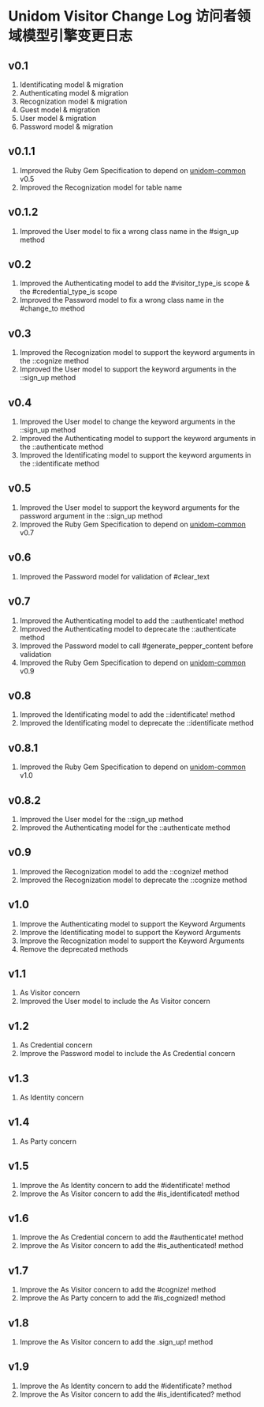 # Unidom Visitor Change Log 访问者领域模型引擎变更日志

## v0.1
1. Identificating model & migration
2. Authenticating model & migration
3. Recognization model & migration
4. Guest model & migration
5. User model & migration
6. Password model & migration

## v0.1.1
1. Improved the Ruby Gem Specification to depend on [unidom-common](https://github.com/topbitdu/unidom-common) v0.5
2. Improved the Recognization model for table name

## v0.1.2
1. Improved the User model to fix a wrong class name in the #sign_up method

## v0.2
1. Improved the Authenticating model to add the #visitor_type_is scope & the #credential_type_is scope
2. Improved the Password model to fix a wrong class name in the #change_to method

## v0.3
1. Improved the Recognization model to support the keyword arguments in the ::cognize method
2. Improved the User model to support the keyword arguments in the ::sign_up method

## v0.4
1. Improved the User model to change the keyword arguments in the ::sign_up method
2. Improved the Authenticating model to support the keyword arguments in the ::authenticate method
3. Improved the Identificating model to support the keyword arguments in the ::identificate method

## v0.5
1. Improved the User model to support the keyword arguments for the password argument in the ::sign_up method
2. Improved the Ruby Gem Specification to depend on [unidom-common](https://github.com/topbitdu/unidom-common) v0.7

## v0.6
1. Improved the Password model for validation of #clear_text

## v0.7
1. Improved the Authenticating model to add the ::authenticate! method
2. Improved the Authenticating model to deprecate the ::authenticate method
3. Improved the Password model to call #generate_pepper_content before validation
4. Improved the Ruby Gem Specification to depend on [unidom-common](https://github.com/topbitdu/unidom-common) v0.9

## v0.8
1. Improved the Identificating model to add the ::identificate! method
2. Improved the Identificating model to deprecate the ::identificate method

## v0.8.1
1. Improved the Ruby Gem Specification to depend on [unidom-common](https://github.com/topbitdu/unidom-common) v1.0

## v0.8.2
1. Improved the User model for the ::sign_up method
2. Improved the Authenticating model for the ::authenticate method

## v0.9
1. Improved the Recognization model to add the ::cognize! method
2. Improved the Recognization model to deprecate the ::cognize method

## v1.0
1. Improve the Authenticating model to support the Keyword Arguments
2. Improve the Identificating model to support the Keyword Arguments
3. Improve the Recognization model to support the Keyword Arguments
4. Remove the deprecated methods

## v1.1
1. As Visitor concern
2. Improved the User model to include the As Visitor concern

## v1.2
1. As Credential concern
2. Improve the Password model to include the As Credential concern

## v1.3
1. As Identity concern

## v1.4
1. As Party concern

## v1.5
1. Improve the As Identity concern to add the #identificate! method
2. Improve the As Visitor concern to add the #is_identificated! method

## v1.6
1. Improve the As Credential concern to add the #authenticate! method
2. Improve the As Visitor concern to add the #is_authenticated! method

## v1.7
1. Improve the As Visitor concern to add the #cognize! method
2. Improve the As Party concern to add the #is_cognized! method

## v1.8
1. Improve the As Visitor concern to add the .sign_up! method

## v1.9
1. Improve the As Identity concern to add the #identificate? method
2. Improve the As Visitor concern to add the #is_identificated? method
